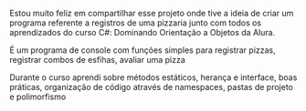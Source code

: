 Estou muito feliz em compartilhar esse projeto onde tive a ideia de criar um programa referente a registros de uma pizzaria junto com todos os aprendizados do curso C#: Dominando Orientação a Objetos da Alura. 

É um programa de console com funções simples para  registrar pizzas, registrar combos de esfihas, avaliar uma pizza

Durante o curso aprendi sobre métodos estáticos, herança e interface, boas práticas, organização de código através de namespaces, pastas de projeto e polimorfismo
